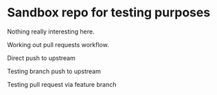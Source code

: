 Sandbox repo for testing purposes
=================================

Nothing really interesting here.

Working out pull requests workflow.

Direct push to upstream

Testing branch push to upstream

Testing pull request via feature branch

